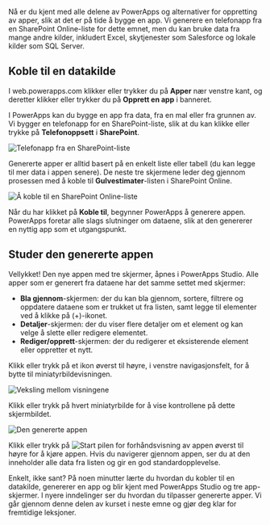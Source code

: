 Nå er du kjent med alle delene av PowerApps og alternativer for oppretting av apper, slik at det er på tide å bygge en app. Vi generere en telefonapp fra en SharePoint Online-liste for dette emnet, men du kan bruke data fra mange andre kilder, inkludert Excel, skytjenester som Salesforce og lokale kilder som SQL Server.

## <a name="connect-to-a-data-source"></a>Koble til en datakilde
I web.powerapps.com klikker eller trykker du på **Apper** nær venstre kant, og deretter klikker eller trykker du på **Opprett en app** i banneret.

I PowerApps kan du bygge en app fra data, fra en mal eller fra grunnen av. Vi bygger en telefonapp for en SharePoint-liste, slik at du kan klikke eller trykke på **Telefonoppsett** i **SharePoint**.

![Telefonapp fra en SharePoint-liste](./media/learning-create-first-app-powerapps/generate-sharepoint-phone.png)

Genererte apper er alltid basert på en enkelt liste eller tabell (du kan legge til mer data i appen senere). De neste tre skjermene leder deg gjennom prosessen med å koble til **Gulvestimater**-listen i SharePoint Online.

![Å koble til en SharePoint Online-liste](./media/learning-create-first-app-powerapps/generate-connect-list.png)

Når du har klikket på **Koble til**, begynner PowerApps å generere appen. PowerApps foretar alle slags slutninger om dataene, slik at den genererer en nyttig app som et utgangspunkt.

## <a name="explore-the-generated-app"></a>Studer den genererte appen
Vellykket! Den nye appen med tre skjermer, åpnes i PowerApps Studio. Alle apper som er generert fra dataene har det samme settet med skjermer:

* **Bla gjennom**-skjermen: der du kan bla gjennom, sortere, filtrere og oppdatere dataene som er trukket ut fra listen, samt legge til elementer ved å klikke på (+)-ikonet.
* **Detaljer**-skjermen: der du viser flere detaljer om et element og kan velge å slette eller redigere elementet.
* **Rediger/opprett**-skjermen: der du redigerer et eksisterende element eller oppretter et nytt.

Klikk eller trykk på et ikon øverst til høyre, i venstre navigasjonsfelt, for å bytte til miniatyrbildevisningen. 

![Veksling mellom visningene](./media/learning-create-first-app-powerapps/toggle-view.png)

Klikk eller trykk på hvert miniatyrbilde for å vise kontrollene på dette skjermbildet.

![Den genererte appen](./media/learning-create-first-app-powerapps/generate-finished-app.png)

Klikk eller trykk på ![Start pilen for forhåndsvisning av appen](./media/learning-create-first-app-powerapps/f5-arrow-sm.png) øverst til høyre for å kjøre appen. Hvis du navigerer gjennom appen, ser du at den inneholder alle data fra listen og gir en god standardopplevelse.

Enkelt, ikke sant? På noen minutter lærte du hvordan du kobler til en datakilde, genererer en app og blir kjent med PowerApps Studio og tre app-skjermer. I nyere inndelinger ser du hvordan du tilpasser genererte apper. Vi går gjennom denne delen av kurset i neste emne og gjør deg klar for fremtidige leksjoner.

